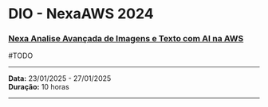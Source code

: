 # DIO - NexaAWS 2024


### [Nexa Analise Avançada de Imagens e Texto com AI na AWS](./nexa-analise-avancada-de-imagens-e-texto-com-ai-na-aws/README.md)

#TODO
<hr/>

**Data:** 23/01/2025 - 27/01/2025</br>
**Duração:** 10 horas

<hr/>
